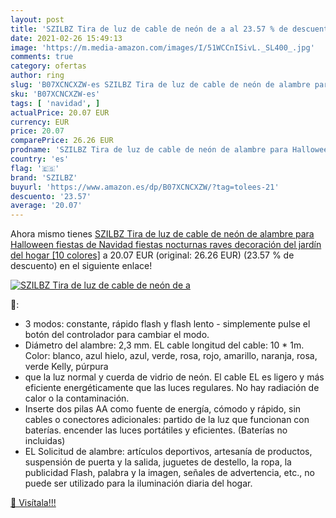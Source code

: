 ```yaml
---
layout: post
title: 'SZILBZ Tira de luz de cable de neón de a al 23.57 % de descuento'
date: 2021-02-26 15:49:13
image: 'https://m.media-amazon.com/images/I/51WCCnISivL._SL400_.jpg'
comments: true
category: ofertas
author: ring
slug: 'B07XCNCXZW-es SZILBZ Tira de luz de cable de neón de alambre para...'
sku: 'B07XCNCXZW-es'
tags: [ 'navidad', ]
actualPrice: 20.07 EUR
currency: EUR
price: 20.07
comparePrice: 26.26 EUR
prodname: 'SZILBZ Tira de luz de cable de neón de alambre para Halloween  fiestas de Navidad  fiestas nocturnas  raves  decoración del jardín del hogar [10 colores]'
country: 'es'
flag: '🇪🇸'
brand: 'SZILBZ'
buyurl: 'https://www.amazon.es/dp/B07XCNCXZW/?tag=tolees-21'
descuento: '23.57'
average: '20.07'
---
```


Ahora mismo tienes [SZILBZ Tira de luz de cable de neón de alambre para Halloween  fiestas de Navidad  fiestas nocturnas  raves  decoración del jardín del hogar [10 colores]](https://www.amazon.es/dp/B07XCNCXZW/?tag=tolees-21) a 20.07 EUR (original: 26.26 EUR) (23.57 %  de descuento) en el siguiente enlace!

[![SZILBZ Tira de luz de cable de neón de a](https://m.media-amazon.com/images/I/51WCCnISivL._SL400_.jpg)](https://www.amazon.es/dp/B07XCNCXZW/?tag=tolees-21)

🔎:

- 3 modos: constante, rápido flash y flash lento - simplemente pulse el botón del controlador para cambiar el modo.
- Diámetro del alambre: 2,3 mm. EL cable longitud del cable: 10 * 1m. Color: blanco, azul hielo, azul, verde, rosa, rojo, amarillo, naranja, rosa, verde Kelly, púrpura
- que la luz normal y cuerda de vidrio de neón. El cable EL es ligero y más eficiente energéticamente que las luces regulares. No hay radiación de calor o la contaminación.
- Inserte dos pilas AA como fuente de energía, cómodo y rápido, sin cables o conectores adicionales: partido de la luz que funcionan con baterías. encender las luces portátiles y eficientes. (Baterías no incluidas)
- EL Solicitud de alambre: artículos deportivos, artesanía de productos, suspensión de puerta y la salida, juguetes de destello, la ropa, la publicidad Flash, palabra y la imagen, señales de advertencia, etc., no puede ser utilizado para la iluminación diaria del hogar.

[🛒 Visítala!!!](https://www.amazon.es/dp/B07XCNCXZW/?tag=tolees-21)
